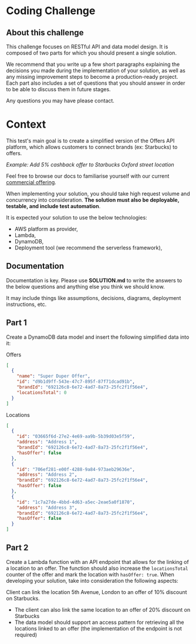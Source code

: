 # Coding Challenge

## About this challenge

This challenge focuses on RESTful API and data model design. It is composed of two parts for which you should present a single solution.

We recommend that you write up a few short paragraphs explaining the decisions you made during the implementation of your solution, as well as any missing improvement steps to become a production-ready project. Each part also includes a set of questions that you should answer in order to be able to discuss them in future stages.

Any questions you may have please contact.

# Context

This test's main goal is to create a simplified version of the Offers API platform, which allows customers to connect brands (ex: Starbucks) to offers.

_Example: Add 5% cashback offer to Starbucks Oxford street location_

Feel free to browse our docs to familiarise yourself with our current [commercial offering](https://docs.fidel.uk/offers).

When implementing your solution, you should take high request volume and concurrency into consideration. **The solution must also be deployable, testable, and include test automation**.

It is expected your solution to use the below technologies:

- AWS platform as provider,
- Lambda,
- DynamoDB,
- Deployment tool (we recommend the serverless framework),

## Documentation

Documentation is key. Please use **SOLUTION.md** to write the answers to the below questions and anything else you think we should know.

It may include things like assumptions, decisions, diagrams, deployment instructions, etc.

## Part 1

Create a DynamoDB data model and insert the following simplified data into it:

Offers

```json
[
  {
    "name": "Super Duper Offer",
    "id": "d9b1d9ff-543e-47c7-895f-87f71dcad91b",
    "brandId": "692126c8-6e72-4ad7-8a73-25fc2f1f56e4",
    "locationsTotal": 0
  }
]
```

Locations

```json
[
  {
    "id": "03665f6d-27e2-4e69-aa9b-5b39d03e5f59",
    "address": "Address 1",
    "brandId": "692126c8-6e72-4ad7-8a73-25fc2f1f56e4",
    "hasOffer": false
  },
  {
    "id": "706ef281-e00f-4288-9a84-973aeb29636e",
    "address": "Address 2",
    "brandId": "692126c8-6e72-4ad7-8a73-25fc2f1f56e4",
    "hasOffer": false
  },
  {
    "id": "1c7a27de-4bbd-4d63-a5ec-2eae5a0f1870",
    "address": "Address 3",
    "brandId": "692126c8-6e72-4ad7-8a73-25fc2f1f56e4",
    "hasOffer": false
  }
]
```

## Part 2

Create a Lambda function with an API endpoint that allows for the linking of a location to an offer. The function should also increase the `locationsTotal` counter of the offer and mark the location with `hasOffer: true`. When developing your solution, take into consideration the following aspects:

Client can link the location 5th Avenue, London to an offer of 10% discount on Starbucks.

- The client can also link the same location to an offer of 20% discount on Starbucks
- The data model should support an access pattern for retrieving all the locations linked to an offer (the implementation of the endpoint is not required)
